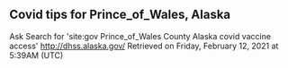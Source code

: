 ## Covid tips for Prince_of_Wales, Alaska

Ask Search for 'site:gov Prince_of_Wales County Alaska covid vaccine access'
http://dhss.alaska.gov/
Retrieved on Friday, February 12, 2021 at 5:39AM (UTC)